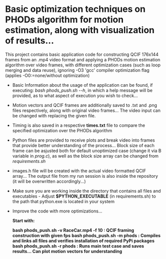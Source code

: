 # Basic optimization techniques on PHODs algorithm for motion estimation, along with visualization of results...

This project contains basic application code for constructing QCIF 176x144 frames from an .mp4 video format and applying a PHODs motion estimation algorithm over video frames, with different optimization cases (such as loop merging and data reuse), ignoring -O3 'gcc' compiler optimization flag (applies -O0:=none/without optimization)
- Basic Information about the usage of the application can be found, if executing:
    *bash phods_push.sh --h*, in which a help message will be provided, as to what aspect of execution you wish to check...
- Motion vectors and QCIF frames are additionally saved to .txt and .png files respectively, along with original video frames... The video input can be changed with replacing the given file.
- Timing is also saved in a respective **times.txt** file to compare the specified optimization over the PHODs algorithm
- Python files are provided to receive plots and break video into frames that provide better understanding of the process... Block size of each frame can be asjusted both for default unoptimized case (change it via B variable in *prog.c*), as well as the block size array can be changed from *requirements.sh*
- images.h file will be created with the actual video formatted QCIF array... The output file from my run session is also inside the repository (it will be overwritten accordingly...)
- Make sure you are working inside the directory that contains all files and executables - Adjust **$PYTHON_EXECUTABLE** (in requirements.sh) to the path that python.exe is located in your system
- Improve the code with more optimizations...
  
   **Start with:**
  
     **bash phods_push.sh -v RaceCar.mp4 -f 10 : QCIF framing construction with given fps**
     **bash phods_push.sh -m phods             : Compiles and links all files and verifies installation of required PyPi packages**
     **bash phods_push.sh -r phods             : Runs main test case and saves results... Can plot motion vectors for understanding**
